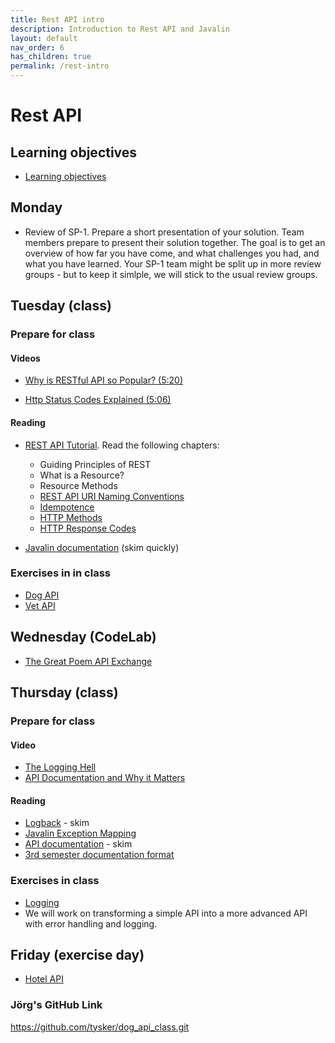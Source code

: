 ```yaml
---
title: Rest API intro
description: Introduction to Rest API and Javalin
layout: default
nav_order: 6
has_children: true
permalink: /rest-intro
---
```


# Rest API

## Learning objectives

- [Learning objectives](./learningobjectives.md)

## Monday

- Review of SP-1. Prepare a short presentation of your solution. Team members prepare to present their solution together. The goal is to get an overview of how far you have come, and what challenges you had, and what you have learned. Your SP-1 team might be split up in more review groups - but to keep it simlple, we will stick to the usual review groups.

## Tuesday (class)

### Prepare for class

#### Videos

- [Why is RESTful API so Popular? (5:20)](https://www.youtube.com/watch?v=-mN3VyJuCjM)

- [Http Status Codes Explained (5:06)](https://www.youtube.com/watch?v=qmpUfWN7hh4)

#### Reading

- [REST API Tutorial](https://restfulapi.net/). Read the following chapters:
  - Guiding Principles of REST
  - What is a Resource?
  - Resource Methods
  - [REST API URI Naming Conventions](https://restfulapi.net/resource-naming/)
  - [Idempotence](https://restfulapi.net/idempotent-rest-apis/)
  - [HTTP Methods](https://restfulapi.net/http-methods/)
  - [HTTP Response Codes](https://restfulapi.net/http-status-codes/)

- [Javalin documentation](https://javalin.io/documentation) (skim quickly)

### Exercises in in class

- [Dog API](./exercises/dogs_api.md)
- [Vet API](./exercises/veterinarian_api.md)

## Wednesday (CodeLab)

- [The Great Poem API Exchange](./exercises/codelab.md)

## Thursday (class)

### Prepare for class

#### Video

- [The Logging Hell](https://www.youtube.com/watch?v=SWHYrCXIL38)
- [API Documentation and Why it Matters](https://www.youtube.com/watch?v=39Tt1IkLiQQ)

#### Reading

- [Logback](https://www.baeldung.com/logback) - skim
- [Javalin Exception Mapping](https://javalin.io/documentation#exception-mapping)
- [API documentation](https://www.postman.com/api-platform/api-documentation/) - skim
- [3rd semester documentation format](https://dat3cph.github.io/material/toolbox/rest/rest-api-documentation)

### Exercises in class

- [Logging](../toolbox/javalin/logging.md)
- We will work on transforming a simple API into a more advanced API with error handling and logging.

## Friday (exercise day)

- [Hotel API](./exercises/hotel_api.md)


### Jörg's GitHub Link
https://github.com/tysker/dog_api_class.git